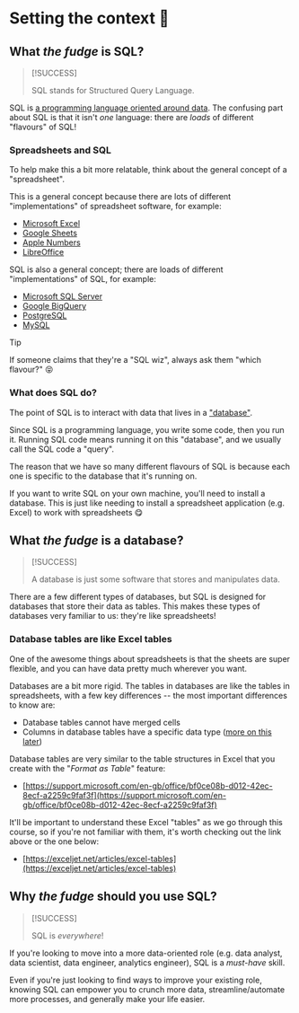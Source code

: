 # Setting the context 🤔

## What _the fudge_ is SQL?

> [!SUCCESS]
>
> SQL stands for Structured Query Language.

SQL is [a programming language oriented around data](https://en.wikipedia.org/wiki/SQL). The confusing part about SQL is that it isn't _one_ language: there are _loads_ of different "flavours" of SQL!

### Spreadsheets and SQL

To help make this a bit more relatable, think about the general concept of a "spreadsheet".

This is a general concept because there are lots of different "implementations" of spreadsheet software, for example:

- [Microsoft Excel](https://www.microsoft.com/en-gb/microsoft-365/excel)
- [Google Sheets](https://www.google.co.uk/sheets/about/)
- [Apple Numbers](https://www.apple.com/uk/numbers/)
- [LibreOffice](https://www.libreoffice.org/)

SQL is also a general concept; there are loads of different "implementations" of SQL, for example:

- [Microsoft SQL Server](https://www.microsoft.com/en-gb/sql-server/sql-server-downloads)
- [Google BigQuery](https://cloud.google.com/bigquery)
- [PostgreSQL](https://www.postgresql.org/download/)
- [MySQL](https://www.mysql.com/)

> [!TIP]
>
> If someone claims that they're a "SQL wiz", always ask them "which flavour?" 😝

### What does SQL do?

The point of SQL is to interact with data that lives in a ["database"](https://en.wikipedia.org/wiki/Database).

Since SQL is a programming language, you write some code, then you run it. Running SQL code means running it on this "database", and we usually call the SQL code a "query".

The reason that we have so many different flavours of SQL is because each one is specific to the database that it's running on.

If you want to write SQL on your own machine, you'll need to install a database. This is just like needing to install a spreadsheet application (e.g. Excel) to work with spreadsheets 😋

## What _the fudge_ is a database?

> [!SUCCESS]
>
> A database is just some software that stores and manipulates data.

There are a few different types of databases, but SQL is designed for databases that store their data as tables. This makes these types of databases very familiar to us: they're like spreadsheets!

### Database tables are like Excel tables

One of the awesome things about spreadsheets is that the sheets are super flexible, and you can have data pretty much wherever you want.

Databases are a bit more rigid. The tables in databases are like the tables in spreadsheets, with a few key differences -- the most important differences to know are:

- Database tables cannot have merged cells
- Columns in database tables have a specific data type ([more on this later](../main-concepts/data-types.md))

Database tables are very similar to the table structures in Excel that you create with the "_Format as Table_" feature:

- [https://support.microsoft.com/en-gb/office/bf0ce08b-d012-42ec-8ecf-a2259c9faf3f](https://support.microsoft.com/en-gb/office/bf0ce08b-d012-42ec-8ecf-a2259c9faf3f)

It'll be important to understand these Excel "tables" as we go through this course, so if you're not familiar with them, it's worth checking out the link above or the one below:

- [https://exceljet.net/articles/excel-tables](https://exceljet.net/articles/excel-tables)

## Why _the fudge_ should you use SQL?

> [!SUCCESS]
>
> SQL is _everywhere_!

If you're looking to move into a more data-oriented role (e.g. data analyst, data scientist, data engineer, analytics engineer), SQL is a _must-have_ skill.

Even if you're just looking to find ways to improve your existing role, knowing SQL can empower you to crunch more data, streamline/automate more processes, and generally make your life easier.
